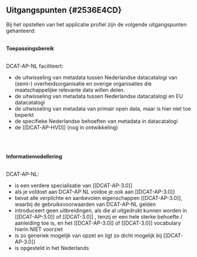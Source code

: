 ## Uitgangspunten {#2536E4CD}
Bij het opstellen van het applicatie profiel zijn de volgende uitgangspunten gehanteerd:
<br/>
<br/>

<b>Toepassingsbereik</b>
<br/>
<br/>

DCAT-AP-NL faciliteert:
- de uitwisseling van metadata tussen Nederlandse datacatalogi van (semi-) overheidsorganisatie en overige organisaties die maatschappelijke relevante data willen delen.
- de uitwisseling van metadata tussen Nederlandse datacatalogi en EU datacatalogi
- de uitwisseling van metadata van primair open data, maar is hier niet toe beperkt
- de specifieke Nederlandse behoeften van metadata in datacatalogi
- de [[DCAT-AP-HVD]] (nog in ontwikkeling)
<br/>
<br/>

<b>Informatiemodellering</b>
<br/>
<br/>

DCAT-AP-NL:
- is een verdere specialisatie van [[DCAT-AP-3.0]]
- als je voldoet aan DCAT-AP NL voldoe je ook aan [[DCAT-AP-3.0]]
- bevat alle verplichte en aanbevolen eigenschappen [[DCAT-AP-3.0]], waarbij de gebruiksvoorwaarden van DCAT-AP-NL gelden
- introduceert geen uitbreidingen, als die al uitgedrukt kunnen worden in [[DCAT-AP-3.0]] of [[DCAT-3.0]] ,
tenzij er een hele sterke behoefte / aanleiding toe is, en het [[DCAT-AP-3.0]] of [[DCAT-3.0]] vocabulary hierin NIET voorziet
- is zo generiek mogelijk van opzet en ligt zo dicht mogelijk bij [[DCAT-AP-3.0]]
- is opgesteld in het Nederlands

